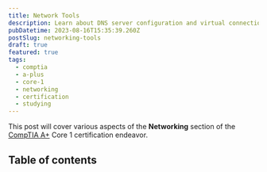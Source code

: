 ```yaml
---
title: Network Tools
description: Learn about DNS server configuration and virtual connections VLANs andVPNs.
pubDatetime: 2023-08-16T15:35:39.260Z
postSlug: networking-tools
draft: true
featured: true
tags:
  - comptia
  - a-plus
  - core-1
  - networking
  - certification
  - studying
---
```


This post will cover various aspects of the **Networking** section of the
[CompTIA A+](https://www.comptia.org/certifications/a) Core 1 certification endeavor.

## Table of contents
